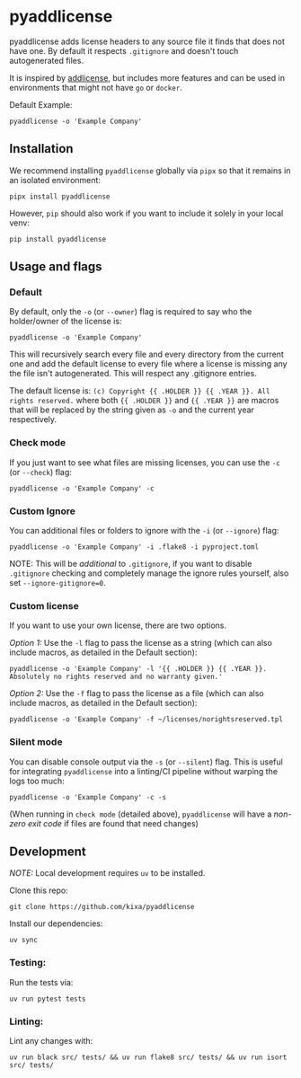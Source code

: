# pyaddlicense

pyaddlicense adds license headers to any source file it finds that does not have one. By default it respects `.gitignore` and doesn't touch autogenerated files.

It is inspired by [addlicense](https://github.com/google/addlicense), but includes more features and can be used in environments that might not have `go` or `docker`.

Default Example:
```
pyaddlicense -o 'Example Company'
```

## Installation

We recommend installing `pyaddlicense` globally via `pipx` so that it remains in an isolated environment:
```
pipx install pyaddlicense
```

However, `pip` should also work if you want to include it solely in your local venv:
```
pip install pyaddlicense
```

## Usage and flags

### Default

By default, only the `-o` (or `--owner`) flag is required to say who the holder/owner of the license is:

```
pyaddlicense -o 'Example Company'
```

This will recursively search every file and every directory from the current one and add the default license to every file where a license is missing any the file isn't autogenerated. This will respect any .gitignore entries.

The default license is: `(c) Copyright {{ .HOLDER }} {{ .YEAR }}. All rights reserved.` where both `{{ .HOLDER }}` and `{{ .YEAR }}` are macros that will be replaced by the string given as `-o` and the current year respectively.

### Check mode

If you just want to see what files are missing licenses, you can use the `-c` (or `--check`) flag:

```
pyaddlicense -o 'Example Company' -c
```

### Custom Ignore

You can additional files or folders to ignore with the `-i` (or `--ignore`) flag:

```
pyaddlicense -o 'Example Company' -i .flake8 -i pyproject.toml
```

NOTE: This will be _additional_ to `.gitignore`, if you want to disable `.gitignore` checking and completely manage the ignore rules yourself, also set `--ignore-gitignore=0`.

### Custom license

If you want to use your own license, there are two options.

*Option 1:* Use the `-l` flag to pass the license as a string (which can also include macros, as detailed in the Default section):
```
pyaddlicense -o 'Example Company' -l '{{ .HOLDER }} {{ .YEAR }}. Absolutely no rights reserved and no warranty given.'
```

*Option 2:* Use the `-f` flag to pass the license as a file (which can also include macros, as detailed in the Default section):
```
pyaddlicense -o 'Example Company' -f ~/licenses/norightsreserved.tpl
```

### Silent mode

You can disable console output via the `-s` (or `--silent`) flag. This is useful for integrating `pyaddlicense` into a linting/CI pipeline without warping the logs too much:
```
pyaddlicense -o 'Example Company' -c -s
```
(When running in `check mode` (detailed above), `pyaddlicense` will have a *non-zero exit code* if files are found that need changes)

## Development

*NOTE:* Local development requires `uv` to be installed.

Clone this repo:

```
git clone https://github.com/kixa/pyaddlicense
```

Install our dependencies:

```
uv sync
```

### Testing:

Run the tests via:
```
uv run pytest tests
```

### Linting:

Lint any changes with:
```
uv run black src/ tests/ && uv run flake8 src/ tests/ && uv run isort src/ tests/
```
